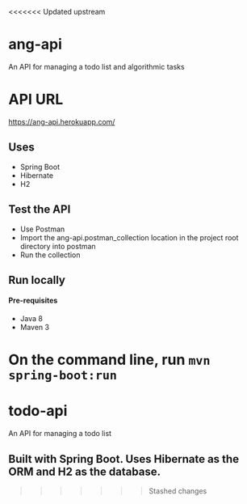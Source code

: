<<<<<<< Updated upstream
# ang-api
An API for managing a todo list and algorithmic tasks

# API URL
https://ang-api.herokuapp.com/

## Uses 
- Spring Boot
- Hibernate
- H2

## Test the API
- Use Postman
- Import the ang-api.postman_collection location in the project root directory into postman
- Run the collection

## Run locally

#### Pre-requisites
- Java 8
- Maven 3

On the command line, run `mvn spring-boot:run`
=======
# todo-api
An API for managing a todo list

## Built with Spring Boot. Uses Hibernate as the ORM and H2 as the database.
>>>>>>> Stashed changes
